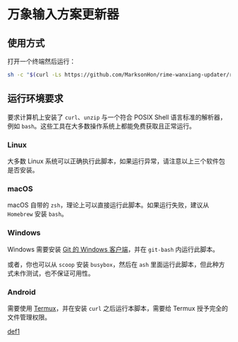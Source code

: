 # 万象输入方案更新器

## 使用方式

打开一个终端然后运行：

```sh
sh -c "$(curl -Ls https://github.com/MarksonHon/rime-wanxiang-updater/raw/refs/heads/main/updater.sh)"
```

## 运行环境要求

要求计算机上安装了 `curl`、`unzip` 与一个符合 POSIX Shell 语言标准的解析器，例如 `bash`。这些工具在大多数操作系统上都能免费获取且正常运行。

### Linux

大多数 Linux 系统可以正确执行此脚本，如果运行异常，请注意以上三个软件包是否安装。

### macOS

macOS 自带的 `zsh`，理论上可以直接运行此脚本。如果运行失败，建议从 `Homebrew` 安装 `bash`。

### Windows

Windows 需要安装 [Git 的 Windows 客户端][def0]，并在 `git-bash` 内运行此脚本。

[def0]: https://git-scm.com/downloads/win

或者，你也可以从 `scoop` 安装 `busybox`，然后在 `ash` 里面运行此脚本，但此种方式未作测试，也不保证可用性。

### Android

需要使用 [Termux](def1)，并在安装 `curl` 之后运行本脚本，需要给 Termux 授予完全的文件管理权限。

[def1](https://termux.dev/cn/)